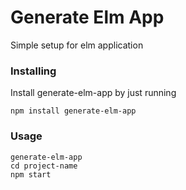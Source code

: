 # Generate Elm App

Simple setup for elm application

### Installing

Install generate-elm-app by just running

```
npm install generate-elm-app
```

### Usage

```
generate-elm-app
cd project-name
npm start
``` 

